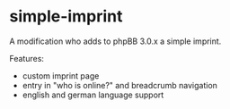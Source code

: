 simple-imprint
==============

A modification who adds to phpBB 3.0.x a simple imprint.

Features:
- custom imprint page
- entry in "who is online?" and breadcrumb navigation
- english and german language support
